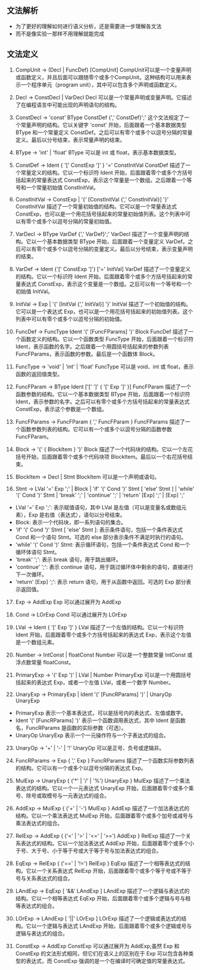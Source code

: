 ## 文法解析
* 为了更好的理解如何进行语义分析，还是需要进一步理解各文法
* 而不是像实验一那样不用理解就能完成

## 文法定义
1. CompUnit -> (Decl | FuncDef) [CompUnit]
CompUnit可以是一个变量声明或函数定义，并且后面可以跟随零个或多个CompUnit。这种结构可以用来表示一个程序单元（program unit），其中可以包含多个声明或函数定义。

2. Decl -> ConstDecl | VarDecl
Decl 可以是一个常量声明或变量声明。它描述了在编程语言中可能出现的声明语句的结构。

3. ConstDecl -> 'const' BType ConstDef {',' ConstDef}';'
这个文法规定了一个常量声明的结构。它以关键字 'const' 开始，后面跟着一个基本数据类型 BType 和一个常量定义 ConstDef。之后可以有零个或多个以逗号分隔的常量定义。最后以分号结束，表示常量声明的结束。

4. BType -> 'int' | 'float'
BType 可以是 int 或 float，表示基本数据类型。

5. ConstDef -> Ident { '[' ConstExp ']' } '=' ConstInitVal
ConstDef 描述了一个常量定义的结构。它以一个标识符 Ident 开始，后面跟着零个或多个方括号括起来的常量表达式 ConstExp，表示这个常量是一个数组。之后跟着一个等号和一个常量初始值 ConstInitVal。

6. ConstInitVal -> ConstExp | '{' [ConstInitVal {',' ConstInitVal}] '}'
ConstInitVal 描述了一个常量初始值的结构。它可以是一个常量表达式 ConstExp，也可以是一个用花括号括起来的常量初始值列表。这个列表中可以有零个或多个以逗号分隔的常量初始值。

7. VarDecl -> BType VarDef {',' VarDef}';'
VarDecl 描述了一个变量声明的结构。它以一个基本数据类型 BType 开始，后面跟着一个变量定义 VarDef。之后可以有零个或多个以逗号分隔的变量定义。最后以分号结束，表示变量声明的结束。

8. VarDef -> Ident {'[' ConstExp ']'} ['=' InitVal]
VarDef 描述了一个变量定义的结构。它以一个标识符 Ident 开始，后面跟着零个或多个方括号括起来的常量表达式 ConstExp，表示这个变量是一个数组。之后可以有一个等号和一个初始值 InitVal。

9. InitVal -> Exp | '{' [InitVal {',' InitVal}] '}'
InitVal 描述了一个初始值的结构。它可以是一个表达式 Exp，也可以是一个用花括号括起来的初始值列表。这个列表中可以有零个或多个以逗号分隔的初始值。

10. FuncDef -> FuncType Ident '(' [FuncFParams] ')' Block
FuncDef 描述了一个函数定义的结构。它以一个函数类型 FuncType 开始，后面跟着一个标识符 Ident，表示函数的名字。之后跟着一个用圆括号括起来的参数列表 FuncFParams，表示函数的参数。最后是一个函数体 Block。

11. FuncType -> 'void' | 'int' | 'float'
FuncType 可以是 void、int 或 float，表示函数的返回值类型。

12. FuncFParam -> BType Ident ['[' ']' { '[' Exp ']' }]
FuncFParam 描述了一个函数参数的结构。它以一个基本数据类型 BType 开始，后面跟着一个标识符 Ident，表示参数的名字。之后可以有零个或多个方括号括起来的常量表达式 ConstExp，表示这个参数是一个数组。

13. FuncFParams -> FuncFParam { ',' FuncFParam }
FuncFParams 描述了一个函数参数列表的结构。它可以有一个或多个以逗号分隔的函数参数 FuncFParam。

14. Block -> '{' { BlockItem } '}'
Block 描述了一个代码块的结构。它以一个左花括号开始，后面跟着零个或多个代码块项 BlockItem。最后以一个右花括号结束。

15. BlockItem -> Decl | Stmt
BlockItem 可以是一个声明或语句。

16. Stmt -> LVal '=' Exp ';' | Block | 'if' '(' Cond ')' Stmt [ 'else' Stmt ] | 'while' '(' Cond ')' Stmt | 'break' ';' | 'continue' ';' | 'return' [Exp] ';' | [Exp] ';'
* LVal '=' Exp ';': 表示赋值语句，其中 LVal 是左值（可以是变量名或数组元素），Exp 是右值（表达式），语句以分号结束。
* Block: 表示一个代码块，即一系列语句的集合。
* 'if' '(' Cond ')' Stmt [ 'else' Stmt ]: 表示条件语句，包括一个条件表达式 Cond 和一个语句 Stmt。可选的 else 部分表示条件不满足时执行的语句。
* 'while' '(' Cond ')' Stmt: 表示循环语句，包括一个条件表达式 Cond 和一个循环体语句 Stmt。
* 'break' ';': 表示 break 语句，用于跳出循环。
* 'continue' ';': 表示 continue 语句，用于跳过循环体中剩余的语句，直接进行下一次循环。
* 'return' [Exp] ';': 表示 return 语句，用于从函数中返回。可选的 Exp 部分表示返回值。

17. Exp -> AddExp
Exp 可以通过展开为 AddExp

18. Cond -> LOrExp
Cond 可以通过展开为 LOrExp

19. LVal -> Ident { '[' Exp ']' }
LVal 描述了一个左值的结构。它以一个标识符 Ident 开始，后面跟着零个或多个方括号括起来的表达式 Exp，表示这个左值是一个数组元素。

20. Number -> IntConst | floatConst
Number 可以是一个整数常量 IntConst 或浮点数常量 floatConst。

21. PrimaryExp -> '(' Exp ')' | LVal | Number
PrimaryExp 可以是一个用圆括号括起来的表达式 Exp，或者一个左值 LVal，或者一个数字 Number。

22. UnaryExp -> PrimaryExp | Ident '(' [FuncRParams] ')' | UnaryOp UnaryExp
* PrimaryExp 表示一个基本表达式，可以是括号内的表达式、左值或数字。
* Ident '(' [FuncRParams] ')' 表示一个函数调用表达式，其中 Ident 是函数名，FuncRParams 是函数的实际参数（可选）。
* UnaryOp UnaryExp 表示一个一元操作符与一个子表达式的组合。

23. UnaryOp -> '+' | '-' | '!'
UnaryOp 可以是正号、负号或逻辑非。

24. FuncRParams -> Exp { ',' Exp }
FuncRParams 描述了一个函数实际参数列表的结构。它可以有一个或多个以逗号分隔的表达式 Exp。

25. MulExp -> UnaryExp { ('*' | '/' | '%') UnaryExp }
MulExp 描述了一个乘法表达式的结构。它以一个一元表达式 UnaryExp 开始，后面跟着零个或多个乘号、除号或取模号与一元表达式的组合。

26. AddExp -> MulExp { ('+' | '-') MulExp }
AddExp 描述了一个加法表达式的结构。它以一个乘法表达式 MulExp 开始，后面跟着零个或多个加号或减号与乘法表达式的组合。

27. RelExp -> AddExp { ('<' | '>' | '<=' | '>=') AddExp }
RelExp 描述了一个关系表达式的结构。它以一个加法表达式 AddExp 开始，后面跟着零个或多个小于号、大于号、小于等于号或大于等于号与加法表达式的组合。

28. EqExp -> RelExp { ('==' | '!=') RelExp }
EqExp 描述了一个相等表达式的结构。它以一个关系表达式 RelExp 开始，后面跟着零个或多个等于号或不等于号与关系表达式的组合。

29. LAndExp -> EqExp [ '&&' LAndExp ]
LAndExp 描述了一个逻辑与表达式的结构。它以一个相等表达式 EqExp 开始，后面跟着零个或多个逻辑与号与相等表达式的组合。

30. LOrExp -> LAndExp [ '||' LOrExp ]
LOrExp 描述了一个逻辑或表达式的结构。它以一个逻辑与表达式 LAndExp 开始，后面跟着零个或多个逻辑或号与逻辑与表达式的组合。

31. ConstExp -> AddExp
ConstExp 可以通过展开为 AddExp;虽然 Exp 和 ConstExp 的文法形式相同，但它们在语义上的区别在于 Exp 可以包含各种类型的表达式，而 ConstExp 强调的是一个在编译时可确定值的常量表达式。